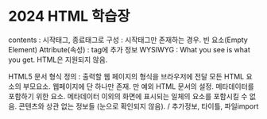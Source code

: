 # 2024 HTML 학습장

<tag>contents</tag> : 시작태그, 종료태그로 구성
<tag> : 시작태그만 존재하는 경우. 빈 요소(Empty Element)
<tag attr="value"> Attribute(속성) : tag에 추가 정보
WYSIWYG : What you see is what you get. HTML은 지원되지 않음.
<!DOCTYPE HTML> HTML5 문서 형식 정의 : 출력할 웹 페이지의 형식을 브라우저에 전달
<html> 모든 HTML 요소의 부모요소. 웹페이지에 단 하나만 존재. <!DOCTYPE>만 예외

<head> HTML 문서의 설정. 메타데이터를 포함하기 위한 요소. 메타데이터 이외의 화면에 표시되는 일체의 요소를 포함시킬 수 없음. 콘텐츠와 상관 없는 정보들 (눈으로 확인되지 않음). / 추가정보, 타이틀, 파일import
<title> 문서의 제목. 브라우저의 탭에 표시됨.
<style> 스타일 정의
<link> 외부 리소스와 연계정보를 정의. 주로 CSS 파일 연계에 사용 <link rel="stylesheet" href="style.css">
<script> JavaScript 정의. src 어트리뷰트로 외부 javaScript 파일 로드도 가능 <script src="main.js"></script>
<meta> 메타 요소는 기타 메타데이터 정의에 사용. 메타데이터는 브라우저, 검색엔진(keywords) 등에 사용됨. 빈 요소.
<meta charset="utf-8"> 브라우저가 사용 할 문자셋 정의
검색엔진이 사용할 keywords 정의 <meta name="keywords" content="HTML, CSS, XHTML, JavaScript">
웹페이지의 설명을 정의 <meta name="description" content="Web tutorials on HTML and CSS">
웹페이지의 저자를 정의 <meta name="author" content="Goeun Choi">
웹페이지를 30초마다 새로고침 <meta http-equiv="refresh" content="30">

검색엔진에 노출되지 않는다 = 웹 세상에 존재하지 않는다. 따라서 html을 의미에 맞게 정확하게 사용하는 것이 아주 중요한 문제이다.

<body> HTML 문서의 내용을 표시. 메타데이터를 제외한 웹페이지를 구성하는 대부분의 요소가 body 요소 내에 기술된다.
<h1>...<h6> 제목 태그. 시멘틱 웹의 의미를 살려서 제목 이외에는 사용하지 않기. 검색엔진은 제목 태그를 중요한 의미로 받아들일 가능성이 큼
<b> bold체. 중요성의 의미는 없음
<strong> bold체. 중요성의 의미 있음. (Semantic)
<i> Italic체. 중요성의 의미 없음.
<em> emphasized text 지정. Italic체. 중요성의 의미 있음. (Semantic)
<small> 작은 글씨
<mark> 하이라이트 텍스트
<u> underlined 텍스트
<ins> inserted (added) 텍스트. 밑줄
<sub / sup> sub는 아래에 오도록, sup은 위에 오도록 쓰인 텍스트

<p> 단락 지정. 문단. 줄바꿈o
<br> 강제 줄바꿈.(enter) 빈 요소(종료 태그 없음)
&nbsp; 강제 공백. (space) (Non-Break Space). 엔터티 코드
<pre> preformatted (형식화된) text 지정. pre 태그 내의 content는 작성된 그대로 브라우저에 표시됨.
<hr> 수평 줄 삽입. 구분선. 빈 요소
<q> quotation(짧은 인용문) 지정. 브라우저는 인용부호(큰 따옴표/ quotation marks)로 q요소를 감싼다.
<blockquote> 긴 인용문 블록 지정. 브라우저는 요소를 들여쓰기 한다. css를 이용하여 다양한 style 적용 가능.

<a> anchor 태그. 하이퍼링크 기능을 담당
href 어트리뷰트는 이동하고자 하는 파일의 위치(경로)를 값으로 받는다. <a href="http://www.google.com">Visit Google!</a>
target 어트리뷰트는 링크를 클릭했을 때 윈도우를 어떻게 오픈할 지를 정한다.// Value: "_self" , "_blank"
현재 윈도우에서 오픈(기본값) target="_self"
새로운 윈도우나 탭에서 오픈 target="_blank"
blank를 사용해 외부 페이지를 오픈하는 경우, rel="noopener noreferrer"을 추가해 Tabnabbing 피싱공격에 대비할 것을 권장함.


<ul> 순서 없는 목록
<li></li>
<ol> 순서 있는 목록
<li></li>
type 어트리뷰트를 사용하여 순서를 나타내는 문자를 지정할 수 있다. // Value : "1", "A", "a", "I"(대문자 로마숫자), "i"(소문자 로마숫자)
start 어트리뷰트로 리스트의 시작 값을 지정할 수 있다.<ol start="3">
reversed 어트리뷰트로 리스트의 순서 값을 역으로 표현 가능.
<table> 표 만드는 태그. 요새는 주로 div를 사용하여 레이아웃을 구성함 // <tr>행. <th>행 내부의 제목 셀, <td>행 내부의 일반 셀
테이블 코드 생성기

<img> 웹페이지에 이미지 삽입
src 어트리뷰트 : 이미지 파일 경로
alt 어트리뷰트 : 이미지 파일이 없을 경우 표시되는 문장
width, height 어트리뷰트 : 이미지의 너비, 높이 (CSS에서 지정하는 것이 일반적)
<img src="assets/images/doug.jpg" alt="doug" width="100">
<img src="assets/images/doug.jpg" alt="이미지가 없습니다.">

<audio> 음악 파일. HTML5에서 추가. IE8 이하에서 사용 불가
src 어트리뷰트 : 음악 파일 경로
preload : 재생 전에 음악 파일을 모두 불러올 것인지 지정
autoplay : 음악 파일을 자동 재생 개시할 것인지 지정
loop : 음악을 반복할 것인지 지정
controls : 음악 재생 도구를 표시할 것인지 지정. 재생 도구의 외관은 브라우저마다 차이가 있음.
웹브라우저 별로 지원하는 음악 파일 형식이 다르다. (MP3 사용하기)
source 태그를 사용하여 파일 형식의 차이 문제를 해결할 수 있다. type 어트리뷰트는 생략이 가능하다.

<video> 동영상 파일. HTML5에서 추가. IE8 이하에서 사용 불가
src 어트리뷰트 : 동영상 파일 경로
poster : 동영상 준비 중에 표시될 이미지 파일 경로
preload : 재생 전에 동영상 파일을 모두 불러올 것인지 지정
autoplay : 자동 재생 개시할 것인지 지정
loop : 동영상을 반복할 것인지 지정
controls : 동영상 재생 도구를 표시할 것인지 지정. 재생 도구의 외관은 브라우저마다 차이가 있음.
width, height : 동영상의 너비, 높이 지정
audio 태그와 마찬가지로 파일 형식의 차이 문제가 발생할 수 있다. source 태그를 사용하여 해결할 수 있다. type 어트리뷰트는 생략이 가능하다. (MP4 사용하기)

<form> 사용자가 입력한 데이터를 수집하기 위해 사용.
- input, textarea, button, select, checkbox, radio button, submit button 등의 입력 양식 태그를 포함할 수 있음.
action 어트리뷰트 + URL 밸류 : 입력 데이터(form data)가 전송 될 URL 지정
method 어트리뷰트 + get/ post 밸류 : 입력 데이터(form data) 전달 방식 지정
- get과 post는 HTTP 프로토콜을 이용해서 사용자 입력 데이터를 서버에 전달하는 방식을 나타내며 HTTP request method라 한다.
<form action="http:// jsonplaceholder.typicode.com/users" method="get">
ID: <input type="text" name="id" value="아이디를 입력하세요"><br>
username: <input type="text" name="username" value="이름을 입력하세요"><br>
<input type="submit" value="제출">
</form>
<input> form 태그 중에서 가장 중요한 태그로 사용자로부터 데이터를 입력받기 위해 사용된다.
type 어트리뷰트로 다양한 종류를 구현할 수 있음. form 태그 내에 존재하여야 입력 데이터를 전송할 수 있으나, ajax를 사용할 시에는 form 태그 내에 존재하지 않아도 됨. 서버에 전송되는 데이터는 name 어트리뷰트를 key로, value 어트리뷰트를 값으로 하여 key=value의 형태로 전송됨.
- button, checkbox, color, date, datetime, datetime-local, email, file, hidden, image, month, number, password, radio, range, reset, search, submit, tel, text, time, url, week ........... <input type="date" name="birthday">

<select> 복수 개의 리스트에서 복수 개의 아이템을 선택할 때 사용. // <select> <option> <optgroup>
서버에 전송되는 데이터는 select 요소의 name 어트리뷰트를 key로, option 요소의 value 어트리뷰트를 값으로 하여 ken=value 형태로 전송됨.
<select name="cars1">
<option value="cars" selected>Cars</option>
<option value="volvo">Volvo</option>
<option value="saab" disabled>saab</option>
<option value="flat">Flat</option>
<option value="audi">Audi</option>
</select>

<textarea> 여러 줄의 글자를 입력할 때 사용
<textarea name="message" rows="10" cols="30">Write here</textarea>

<button> 클릭할 수 있는 버튼 생성.
<input type="button">과 유사하지만 input 태그는 빈 태그인 반면, button 태그는 그렇지 않아서 텍스트나 이미지 콘텐츠를 사용할 수 있음.
type 어트리뷰트는 반드시 지정하는 것이 바람직. 어트리뷰트 값으로 button, reset, submit을 지정할 수 있다.
<button type="button" onclick="alert('Hello World!')">Click Me!</button>
<input type="button" value="Click Me!" onclick="alert('Hello World!')">


<fieldset> 관련된 입력 양식들을 그룹화할 때 사용
<legend> fieldset 태그 내에서 사용되어야 하며 그룹화된 fieldset의 제목을 정의한다.

<div> 공간을 분할할 때 사용. 의미론적으로 아무 의미 없는 태그.
아래는 시멘틱 태그(IE에서 작동하지 않음.)
<header> 헤더
<nav> 내비게이션
<aside> 사이드에 위치하는 공간
<section> 본문의 여러 내용(article)을 포함하는 공간
<footer> 푸터
